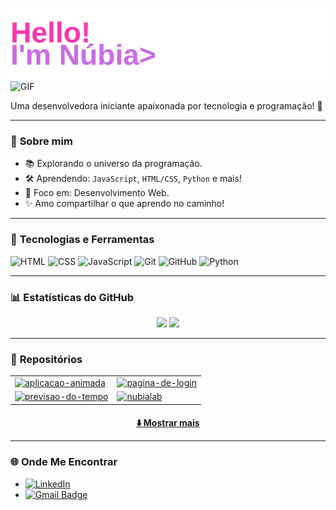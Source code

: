 <p>
  <img src="img/img-hello.png" alt="Minha Imagem" style="display: inline-block; margin-right: 10px;"/>
  <img src="https://media1.tenor.com/m/_mUKMulve5MAAAAd/anya-spy-x-family.gif" alt="GIF" width="140" style="display: inline-block;"/>
</p>

Uma desenvolvedora iniciante apaixonada por tecnologia e programação! 🚀

---

### 🌟 **Sobre mim**
- 📚 Explorando o universo da programação.
- 🛠️ Aprendendo: `JavaScript`, `HTML/CSS`, `Python` e mais!
- 🎯 Foco em: Desenvolvimento Web.
- ✨ Amo compartilhar o que aprendo no caminho!

---

### 🚀 **Tecnologias e Ferramentas**
![HTML](https://img.shields.io/badge/-HTML5-E34F26?style=flat-square&logo=html5&logoColor=white)
![CSS](https://img.shields.io/badge/-CSS3-1572B6?style=flat-square&logo=css3)
![JavaScript](https://img.shields.io/badge/-JavaScript-F7DF1E?style=flat-square&logo=javascript&logoColor=black)
![Git](https://img.shields.io/badge/-Git-F05032?style=flat-square&logo=git&logoColor=white)
![GitHub](https://img.shields.io/badge/-GitHub-181717?style=flat-square&logo=github)
![Python](https://img.shields.io/badge/-Python-3776AB?style=flat-square&logo=python&logoColor=white)

---

### 📊 **Estatísticas do GitHub**
<div align="center">
  <img height="150em" src="https://github-readme-stats.vercel.app/api?username=nubialab&show_icons=true&theme=omni&count_private=true" />
  <img height="150em" src="https://github-readme-stats.vercel.app/api/top-langs/?username=nubialab&layout=compact&theme=omni" />
</div>

---

### 📂 **Repositórios**

<table align="center">
  <tr>
    <td>
      <a href="https://github.com/nubialab/aplicacao-animada">
        <img src="https://github-readme-stats.vercel.app/api/pin/?username=nubialab&repo=aplicacao-animada&theme=omni" alt="aplicacao-animada">
      </a>
    </td>
    <td>
      <a href="https://github.com/nubialab/pagina-de-login">
        <img src="https://github-readme-stats.vercel.app/api/pin/?username=nubialab&repo=pagina-de-login&theme=omni" alt="pagina-de-login">
      </a>
    </td>
  </tr>
  <tr>
    <td>
      <a href="https://github.com/nubialab/previsao-do-tempo">
        <img src="https://github-readme-stats.vercel.app/api/pin/?username=nubialab&repo=previsao-do-tempo&theme=omni" alt="previsao-do-tempo">
      </a>
    </td>
    <td>
      <a href="https://github.com/nubialab/nubialab">
        <img src="https://github-readme-stats.vercel.app/api/pin/?username=nubialab&repo=nubialab&theme=omni" alt="nubialab">
      </a>
    </td>
  </tr>
</table>

  <h4 align="center">
  <a href="https://github.com/nubialab?tab=repositories" title="Show Repositories">⬇️ Mostrar mais</a>

---

### 🌐 **Onde Me Encontrar**
- [![LinkedIn](https://img.shields.io/badge/-LinkedIn-blue?style=flat-square&logo=Linkedin&logoColor=white)](https://www.linkedin.com/in/núbia-pianca-252a75301/)
- [![Gmail Badge](https://img.shields.io/badge/-Gmail-red?style=flat-square&logo=Gmail&logoColor=white)](mailto:devnubia@gmail.com)



